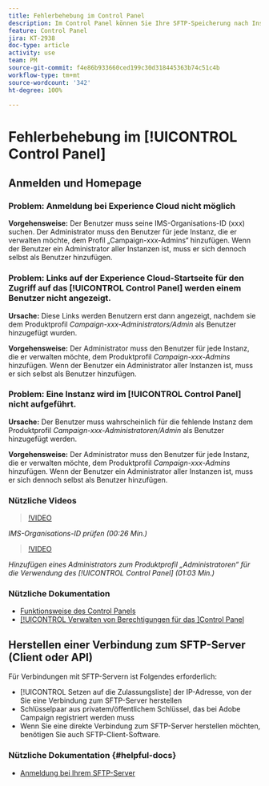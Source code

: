 ```yaml
---
title: Fehlerbehebung im Control Panel
description: Im Control Panel können Sie Ihre SFTP-Speicherung nach Instanz und Zulassungslisten-IP-Adressen überwachen und verwalten.
feature: Control Panel
jira: KT-2938
doc-type: article
activity: use
team: PM
source-git-commit: f4e86b933660ced199c30d318445363b74c51c4b
workflow-type: tm+mt
source-wordcount: '342'
ht-degree: 100%

---
```



# Fehlerbehebung im [!UICONTROL Control Panel]

## Anmelden und Homepage

### Problem: Anmeldung bei Experience Cloud nicht möglich

**Vorgehensweise:**
Der Benutzer muss seine IMS-Organisations-ID (xxx) suchen. Der Administrator muss den Benutzer für jede Instanz, die er verwalten möchte, dem Profil „Campaign-xxx-Admins“ hinzufügen. Wenn der Benutzer ein Administrator aller Instanzen ist, muss er sich dennoch selbst als Benutzer hinzufügen.

### Problem: Links auf der Experience Cloud-Startseite für den Zugriff auf das [!UICONTROL Control Panel] werden einem Benutzer nicht angezeigt.

**Ursache:**
Diese Links werden Benutzern erst dann angezeigt, nachdem sie dem Produktprofil _Campaign-xxx-Administrators/Admin_ als Benutzer hinzugefügt wurden.

**Vorgehensweise:**
Der Administrator muss den Benutzer für jede Instanz, die er verwalten möchte, dem Produktprofil _Campaign-xxx-Admins_ hinzufügen. Wenn der Benutzer ein Administrator aller Instanzen ist, muss er sich selbst als Benutzer hinzufügen.

### Problem: Eine Instanz wird im [!UICONTROL Control Panel] nicht aufgeführt.

**Ursache:**
Der Benutzer muss wahrscheinlich für die fehlende Instanz dem Produktprofil _Campaign-xxx-Administratoren/Admin_ als Benutzer hinzugefügt werden.

**Vorgehensweise:**
Der Administrator muss den Benutzer für jede Instanz, die er verwalten möchte, dem Produktprofil _Campaign-xxx-Admins_ hinzufügen. Wenn der Benutzer ein Administrator aller Instanzen ist, muss er sich dennoch selbst als Benutzer hinzufügen.

### Nützliche Videos

>[!VIDEO](https://video.tv.adobe.com/v/27183?quality=12&learn=on)

*IMS-Organisations-ID prüfen (00:26 Min.)*

>[!VIDEO](https://video.tv.adobe.com/v/27147?quality=12&learn=on)

*Hinzufügen eines Administrators zum Produktprofil „Administratoren“ für die Verwendung des [!UICONTROL Control Panel] (01:03 Min.)*

### Nützliche Dokumentation

* [Funktionsweise des Control Panels](https://experienceleague.adobe.com/docs/control-panel/using/control-panel-home.html?lang=de)
* [[!UICONTROL Verwalten von Berechtigungen für das ]Control Panel](https://experienceleague.adobe.com/docs/control-panel/using/control-panel-home.html?lang=de)

## Herstellen einer Verbindung zum SFTP-Server (Client oder API)

Für Verbindungen mit SFTP-Servern ist Folgendes erforderlich:

* [!UICONTROL Setzen auf die Zulassungsliste] der IP-Adresse, von der Sie eine Verbindung zum SFTP-Server herstellen
* Schlüsselpaar aus privatem/öffentlichem Schlüssel, das bei Adobe Campaign registriert werden muss
* Wenn Sie eine direkte Verbindung zum SFTP-Server herstellen möchten, benötigen Sie auch SFTP-Client-Software.

### Nützliche Dokumentation {#helpful-docs}

* [Anmeldung bei Ihrem SFTP-Server](https://experienceleague.adobe.com/docs/control-panel/using/control-panel-home.html?lang=de)

